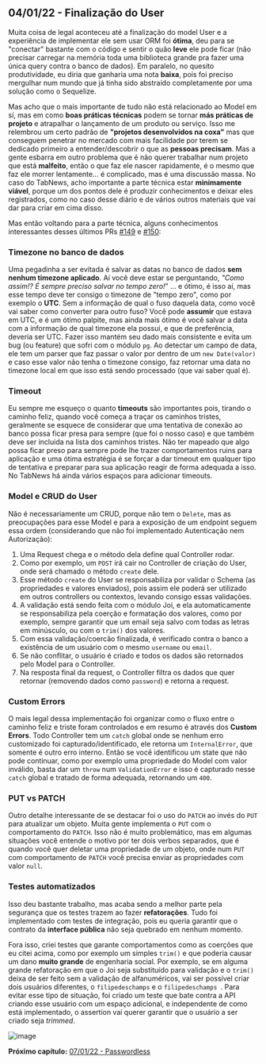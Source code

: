 ## 04/01/22 - Finalização do User

Muita coisa de legal aconteceu até a finalização do model User e a experiência de implementar ele sem usar ORM foi **ótima**, deu para se "conectar" bastante com o código e sentir o quão **leve** ele pode ficar (não precisar carregar na memória toda uma biblioteca grande pra fazer uma única query contra o banco de dados). Em paralelo, no quesito produtividade, eu diria que ganharia uma nota **baixa**, pois foi preciso mergulhar num mundo que já tinha sido abstraído completamente por uma solução como o Sequelize.

Mas acho que o mais importante de tudo não está relacionado ao Model em sí, mas em como **boas práticas técnicas** podem se tornar **más práticas de projeto** e atrapalhar o lançamento de um produto ou serviço. Isso me relembrou um certo padrão de **"projetos desenvolvidos na coxa"** mas que conseguem penetrar no mercado com mais facilidade por terem se dedicado primeiro a entender/descobrir o que as **pessoas precisam**. Mas a gente esbarra em outro problema que é não querer trabalhar num projeto que está **malfeito**, então o que faz ele nascer rapidamente, é o mesmo que faz ele morrer lentamente... é complicado, mas é uma discussão massa. No caso do TabNews, acho importante a parte técnica estar **minimamente viável**, porque um dos pontos dele é produzir conhecimentos e deixar eles registrados, como no caso desse diário e de vários outros materiais que vai dar para criar em cima disso.

Mas então voltando para a parte técnica, alguns conhecimentos interessantes desses últimos PRs [#149](https://github.com/filipedeschamps/tabnews.com.br/pull/149) e [#150](https://github.com/filipedeschamps/tabnews.com.br/pull/150):

### Timezone no banco de dados

Uma pegadinha a ser evitada é salvar as datas no banco de dados **sem nenhum timezone aplicado**. Aí você deve estar se perguntando, _"Como assim!? É sempre preciso salvar no tempo zero!_" ... e ótimo, é isso aí, mas esse tempo deve ter consigo o timezone de "tempo zero", como por exemplo o **UTC**. Sem a informação de qual o fuso daquela data, como você vai saber como converter para outro fuso? Você pode **assumir** que estava em UTC, e é um ótimo palpite, mas ainda mais ótimo é você salvar a data com a informação de qual timezone ela possui, e que de preferência, deveria ser UTC. Fazer isso mantém seu dado mais consistente e evita um bug (ou feature) que sofri com o módulo `pg`. Ao detectar um campo de data, ele tem um parser que faz passar o valor por dentro de um `new Date(valor)` e caso esse valor não tenha o timezone consigo, faz retornar uma data no timezone local em que isso está sendo processado (que vai saber qual é).

### Timeout

Eu sempre me esqueço o quanto **timeouts** são importantes pois, tirando o caminho feliz, quando você começa a traçar os caminhos tristes, geralmente se esquece de considerar que uma tentativa de conexão ao banco possa ficar presa para sempre (que foi o nosso caso) e que também deve ser incluida na lista dos caminhos tristes. Não ter mapeado que algo possa ficar preso para sempre pode lhe trazer comportamentos ruins para aplicação e uma ótima estratégia é se forçar a dar timeout em qualquer tipo de tentativa e preparar para sua aplicação reagir de forma adequada a isso. No TabNews há ainda vários espaços para adicionar timeouts.

### Model e CRUD do User

Não é necessariamente um CRUD, porque não tem o `Delete`, mas as preocupações para esse Model e para a exposição de um endpoint seguem essa ordem (considerando que não foi implementado Autenticação nem Autorização):

1. Uma Request chega e o método dela define qual Controller rodar.
2. Como por exemplo, um `POST` irá cair no Controller de criação do User, onde será chamado o método `create` dele.
3. Esse método `create` do User se responsabiliza por validar o Schema (as propriedades e valores enviados), pois assim ele poderá ser utilizado em outros controllers ou contextos, levando consigo essas validações.
4. A validação está sendo feita com o módulo Joi, e ela automaticamente se responsabiliza pela coerção e formatação dos valores, como por exemplo, sempre garantir que um email seja salvo com todas as letras em minúsculo, ou com o `trim()` dos valores.
5. Com essa validação/coercão finalizada, é verificado contra o banco a existência de um usuário com o mesmo `username` ou `email`.
6. Se não conflitar, o usuário é criado e todos os dados são retornados pelo Model para o Controller.
7. Na resposta final da request, o Controller filtra os dados que quer retornar (removendo dados como `password`) e retorna a request.

### Custom Errors

O mais legal dessa implementação foi organizar como o fluxo entre o caminho feliz e triste foram controlados e em resumo é através dos **Custom Errors**. Todo Controller tem um `catch` global onde se nenhum erro customizado foi capturado/identificado, ele retorna um `InternalError`, que somente é outro erro interno. Então se você identificou um state que não pode continuar, como por exemplo uma propriedade do Model com valor inválido, basta dar um `throw` num `ValidationError` e isso é capturado nesse `catch` global e tratado de forma adequada, retornando um `400`.

### PUT vs PATCH

Outro detalhe interessante de se destacar foi o uso do `PATCH` ao invés do `PUT` para atualizar um objeto. Muita gente implementa o `PUT` com o comportamento do `PATCH`. Isso não é muito problemático, mas em algumas situações você entende o motivo por ter dois verbos separados, que é quando você quer deletar uma propriedade de um objeto, onde num `PUT` com comportamento de `PATCH` você precisa enviar as propriedades com valor `null`.

### Testes automatizados

Isso deu bastante trabalho, mas acaba sendo a melhor parte pela segurança que os testes trazem ao fazer **refatorações**. Tudo foi implementado com testes de integração, pois eu queria garantir que o contrato da **interface pública** não seja quebrado em nenhum momento.

Fora isso, criei testes que garante comportamentos como as coerções que eu citei acima, como por exemplo um simples `trim()` e que poderia causar um dano **muito grande** de engenharia social. Por exemplo, se em alguma grande refatoração em que o Joi seja substituído para validação e o `trim()` deixa de ser feito sem a validação de alfanuméricos, vai ser possível criar dois usuários diferentes, o `filipedeschamps` e o `filipedeschamps `. Para evitar esse tipo de situação, foi criado um teste que bate contra a API criando esse usuário com um espaço adicional, e independente de como está implementado, o assertion vai querer garantir que o usuário a ser criado seja _trimmed_.

![image](https://user-images.githubusercontent.com/4248081/148623750-ce98e42d-6737-4fb6-9131-5047fd8cef22.png)

**Próximo capítulo:** [07/01/22 - Passwordless](2022-01-07.md)
